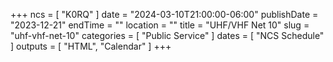 +++
ncs = [ "K0RQ" ]
date = "2024-03-10T21:00:00-06:00"
publishDate = "2023-12-21"
endTime = ""
location = ""
title = "UHF/VHF Net 10"
slug = "uhf-vhf-net-10"
categories = [ "Public Service" ]
dates = [ "NCS Schedule" ]
outputs = [ "HTML", "Calendar" ]
+++
